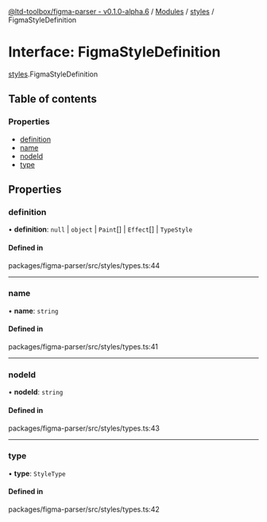 [@ltd-toolbox/figma-parser - v0.1.0-alpha.6](../README.md) / [Modules](../modules.md) / [styles](../modules/styles.md) / FigmaStyleDefinition

# Interface: FigmaStyleDefinition

[styles](../modules/styles.md).FigmaStyleDefinition

## Table of contents

### Properties

- [definition](styles.FigmaStyleDefinition.md#definition)
- [name](styles.FigmaStyleDefinition.md#name)
- [nodeId](styles.FigmaStyleDefinition.md#nodeid)
- [type](styles.FigmaStyleDefinition.md#type)

## Properties

### definition

• **definition**: ``null`` \| `object` \| `Paint`[] \| `Effect`[] \| `TypeStyle`

#### Defined in

packages/figma-parser/src/styles/types.ts:44

___

### name

• **name**: `string`

#### Defined in

packages/figma-parser/src/styles/types.ts:41

___

### nodeId

• **nodeId**: `string`

#### Defined in

packages/figma-parser/src/styles/types.ts:43

___

### type

• **type**: `StyleType`

#### Defined in

packages/figma-parser/src/styles/types.ts:42
